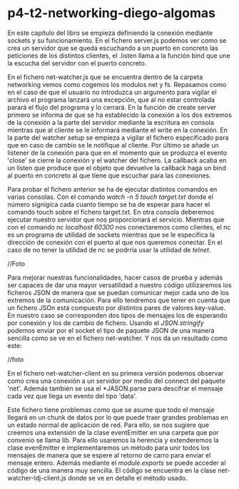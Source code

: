 # p4-t2-networking-diego-algomas

En este capítulo del libro se empieza definiendo la conexión mediante sockets y su funcionamiento. En el fichero server.js podemos ver como se crea un servidor que se queda escuchando a un puerto en concreto las peticiones de los distintos clientes, el .listen llama a la función bind que une la escucha del servidor con el puerto concreto. 

En el fichero net-watcher.js que se encuentra dentro de la carpeta networking vemos como cogemos los modulos net y fs. Repasamos como en el caso de que el usuario no introduzca un argumento para vigilar el archivo el programa lanzará una excepción, que al no estar controlada parará el flujo del programa y lo cerrará. En la función de create server primero se informa de que se ha establecido la conexión a los dos extremos de la conexión a la parte del servidor mediante la escritura en consola mientras que al cliente se le informará mediante el write en la conexión. En la parte del watcher setup se empieza a vigilar el fichero especificado para que en caso de cambio se le notifique al cliente. Por último se añade un listener de la conexión para que en el momento que se produzca el evento 'close' se cierre la conexión y el watcher del fichero. La callback acaba en un listen que produce que el objeto que devuelve la callback haga un bind al puerto en concreto al que tiene que escuchar para las conexiones.    

Para probar el fichero anterior se ha de ejecutar distintos comandos en varias consolas. Con el comando *watch -n 5 touch target.txt* donde el número signigica cada cuanto tiempo se ha de esperar para hacer el comando touch sobre el fichero target.txt. En otra consola deberemos ejecutar nuestro servidor que nos proporcionará el servicio. Mientras que con el comando *nc localhost 60300* nos conectaremos como clientes, el nc es un programa de utilidad de sockets mientras que se le especifica la dirección de conexión con el puerto al que nos queremos conectar. En el caso de no tener la utilidad de nc se podrría usar la utilidad de *telnet*. 

//Foto

Para mejorar nuestras funcionalidades, hacer casos de prueba y además ser capaces de dar una mayor versatilidad a nuestro código utilizaremos los ficheros JSON de manera que se puedan comunicar mejor cada uno de los extremos de la comunicación. Para ello tendremos que tener en cuenta que un fichero JSOn está compuesto por distintos pares de valores key-value. En nuestro caso se corresponden dos tipos de mensajes los de esperando por conexión y los de cambio de fichero. Usando el *JSON.stringify* podemos enviar por el socket el tipo de paquete JSON de una manera sencilla como se ve en el fichero net-watcher. Y nos da un resultado como este:

//foto

En el fichero net-watcher-client en su primera versión podemos observar como crea una conexión a un servidor por medio del connect del paquete 'net'. Además también se usa el *JASON.parse para descifrar el mensaje cada vez que llega un evento del tipo 'data'. 

Este fichero tiene problemas como que se asume que todo el mensaje llegará en un chunk de datos por lo que puede traer grandes problemas en un estado normal de aplicación de red. Para ello, se nos sugiere que creemos una extensión de la clase eventEmitter en una carpeta que por convenio se llama lib. Para ello usaremos la herencia y extenderemos la clase evenEmitter e implementaremos un método para unir todos los mensajes de manera que se espere al retorno de carro para enviar el mensaje entero. Además mediante el *module.exports*  se puede acceder al código de una manera muy sencilla. El código se encuentra en la clase net-watcher-ldj-client.js donde se ve en detalle el método usado. 

